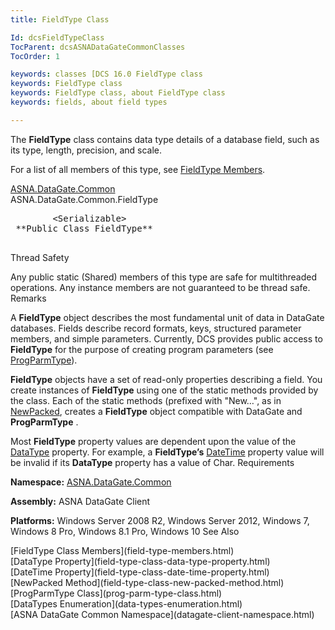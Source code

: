 ```yaml
---
title: FieldType Class

Id: dcsFieldTypeClass
TocParent: dcsASNADataGateCommonClasses
TocOrder: 1

keywords: classes [DCS 16.0 FieldType class
keywords: FieldType class
keywords: FieldType class, about FieldType class
keywords: fields, about field types

---
```


The **FieldType** class contains data type details of a database field, such as its type, length, precision, and scale.

For a list of all members of this type, see [FieldType Members](field-type-members.html).

[ASNA.DataGate.Common](datagate-common-namespace.html) <br /> ASNA.DataGate.Common.FieldType
<pre class="prettyprint">
        &lt;Serializable&gt;
 **Public Class FieldType** 
      </pre>

Thread Safety

Any public static (Shared) members of this type are safe for multithreaded operations. Any instance members are not guaranteed to be thread safe.
Remarks

A **FieldType** object describes the most fundamental unit of data in DataGate databases. Fields describe record formats, keys, structured parameter members, and simple parameters. Currently, DCS provides public access to **FieldType** for the purpose of creating program parameters (see [ProgParmType](prog-parm-type-class.html)). 

**FieldType** objects have a set of read-only properties describing a field. You create instances of **FieldType** using one of the static methods provided by the class. Each of the static methods (prefixed with "New…", as in [ NewPacked](field-type-class-new-packed-method.html), creates a **FieldType** object compatible with DataGate and **ProgParmType** .

Most **FieldType** property values are dependent upon the value of the [DataType](field-type-class-data-type-property.html) property. For example, a **FieldType’s** [ DateTime](field-type-class-date-time-property.html) property value will be invalid if its **DataType** property has a value of Char.
Requirements

**Namespace:** [ASNA.DataGate.Common](datagate-client-namespace.html) 

**Assembly:** ASNA DataGate Client

**Platforms:** Windows Server 2008 R2, Windows Server 2012, Windows 7, Windows 8 Pro, Windows 8.1 Pro, Windows 10
See Also

<dl />
      [FieldType Class Members](field-type-members.html)
      <br />
      [DataType Property](field-type-class-data-type-property.html)
      <br />
      [DateTime Property](field-type-class-date-time-property.html)
      <br />
      [NewPacked Method](field-type-class-new-packed-method.html)
      <br />
      [ProgParmType Class](prog-parm-type-class.html)
      <br />
      [DataTypes Enumeration](data-types-enumeration.html)
      <br />
      [ASNA DataGate Common Namespace](datagate-client-namespace.html)

